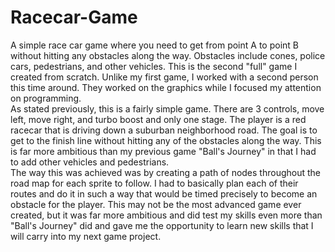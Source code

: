 # Racecar-Game
A simple race car game where you need to get from point A to point B without hitting any obstacles along the way. Obstacles include cones, police cars, pedestrians, and other vehicles. This is the second "full" game I created from scratch. Unlike my first game, I worked with a second person this time around. They worked on the graphics while I focused my attention on programming.<br>
As stated previously, this is a fairly simple game. There are 3 controls, move left, move right, and turbo boost and only one stage. The player is a red racecar that is driving down a suburban neighborhood road. The goal is to get to the finish line without hitting any of the obstacles along the way. This is far more ambitious than my previous game "Ball's Journey" in that I had to add other vehicles and pedestrians.<br>
The way this was achieved was by creating a path of nodes throughout the road map for each sprite to follow. I had to basically plan each of their routes and do it in such a way that would be timed precisely to become an obstacle for the player. This may not be the most advanced game ever created, but it was far more ambitious and did test my skills even more than "Ball's Journey" did and gave me the opportunity to learn new skills that I will carry into my next game project.
